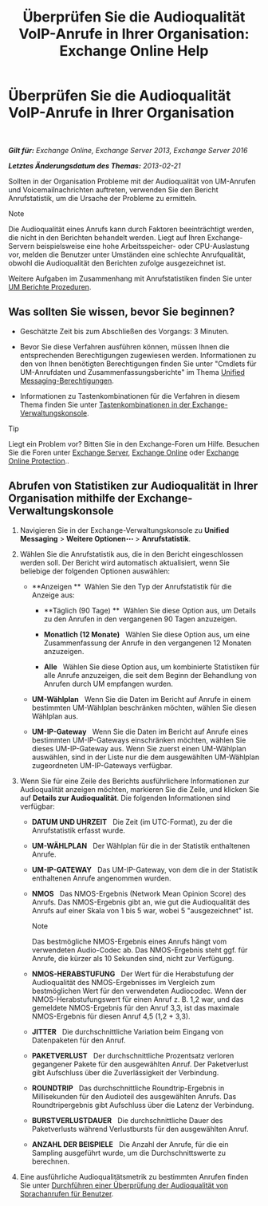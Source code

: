 ﻿---
title: 'Überprüfen Sie die Audioqualität VoIP-Anrufe in Ihrer Organisation: Exchange Online Help'
TOCTitle: Überprüfen Sie die Audioqualität VoIP-Anrufe in Ihrer Organisation
ms:assetid: 8a87694b-1678-4a01-859f-5ad3b2c73db5
ms:mtpsurl: https://technet.microsoft.com/de-de/library/JJ659069(v=EXCHG.150)
ms:contentKeyID: 50554870
ms.date: 05/23/2018
mtps_version: v=EXCHG.150
ms.translationtype: MT
---

# Überprüfen Sie die Audioqualität VoIP-Anrufe in Ihrer Organisation

 

_**Gilt für:** Exchange Online, Exchange Server 2013, Exchange Server 2016_

_**Letztes Änderungsdatum des Themas:** 2013-02-21_

Sollten in der Organisation Probleme mit der Audioqualität von UM-Anrufen und Voicemailnachrichten auftreten, verwenden Sie den Bericht Anrufstatistik, um die Ursache der Probleme zu ermitteln.


> [!NOTE]
> Die Audioqualität eines Anrufs kann durch Faktoren beeinträchtigt werden, die nicht in den Berichten behandelt werden. Liegt auf Ihren Exchange-Servern beispielsweise eine hohe Arbeitsspeicher- oder CPU-Auslastung vor, melden die Benutzer unter Umständen eine schlechte Anrufqualität, obwohl die Audioqualität den Berichten zufolge ausgezeichnet ist.



Weitere Aufgaben im Zusammenhang mit Anrufstatistiken finden Sie unter [UM Berichte Prozeduren](um-reports-procedures-exchange-2013-help.md).

## Was sollten Sie wissen, bevor Sie beginnen?

  - Geschätzte Zeit bis zum Abschließen des Vorgangs: 3 Minuten.

  - Bevor Sie diese Verfahren ausführen können, müssen Ihnen die entsprechenden Berechtigungen zugewiesen werden. Informationen zu den von Ihnen benötigten Berechtigungen finden Sie unter "Cmdlets für UM-Anrufdaten und Zusammenfassungsberichte" im Thema [Unified Messaging-Berechtigungen](unified-messaging-permissions-exchange-2013-help.md).

  - Informationen zu Tastenkombinationen für die Verfahren in diesem Thema finden Sie unter [Tastenkombinationen in der Exchange-Verwaltungskonsole](keyboard-shortcuts-in-the-exchange-admin-center-exchange-online-protection-help.md).


> [!TIP]
> Liegt ein Problem vor? Bitten Sie in den Exchange-Foren um Hilfe. Besuchen Sie die Foren unter <A href="https://go.microsoft.com/fwlink/p/?linkid=60612">Exchange Server</A>, <A href="https://go.microsoft.com/fwlink/p/?linkid=267542">Exchange Online</A> oder <A href="https://go.microsoft.com/fwlink/p/?linkid=285351">Exchange Online Protection</A>..



## Abrufen von Statistiken zur Audioqualität in Ihrer Organisation mithilfe der Exchange-Verwaltungskonsole

1.  Navigieren Sie in der Exchange-Verwaltungskonsole zu **Unified Messaging** \> **Weitere Optionen**![Weitere Optionen (Symbol)](images/JJ150550.5381819e-3b21-4873-8714-e9b956290b28(EXCHG.150).gif "Weitere Optionen (Symbol)") \> **Anrufstatistik**.

2.  Wählen Sie die Anrufstatistik aus, die in den Bericht eingeschlossen werden soll. Der Bericht wird automatisch aktualisiert, wenn Sie beliebige der folgenden Optionen auswählen:
    
      - **Anzeigen **  Wählen Sie den Typ der Anrufstatistik für die Anzeige aus:
        
          - **Täglich (90 Tage) **  Wählen Sie diese Option aus, um Details zu den Anrufen in den vergangenen 90 Tagen anzuzeigen.
        
          - **Monatlich (12 Monate)**   Wählen Sie diese Option aus, um eine Zusammenfassung der Anrufe in den vergangenen 12 Monaten anzuzeigen.
        
          - **Alle**   Wählen Sie diese Option aus, um kombinierte Statistiken für alle Anrufe anzuzeigen, die seit dem Beginn der Behandlung von Anrufen durch UM empfangen wurden.
    
      - **UM-Wählplan**   Wenn Sie die Daten im Bericht auf Anrufe in einem bestimmten UM-Wählplan beschränken möchten, wählen Sie diesen Wählplan aus.
    
      - **UM-IP-Gateway**   Wenn Sie die Daten im Bericht auf Anrufe eines bestimmten UM-IP-Gateways einschränken möchten, wählen Sie dieses UM-IP-Gateway aus. Wenn Sie zuerst einen UM-Wählplan auswählen, sind in der Liste nur die dem ausgewählten UM-Wählplan zugeordneten UM-IP-Gateways verfügbar.

3.  Wenn Sie für eine Zeile des Berichts ausführlichere Informationen zur Audioqualität anzeigen möchten, markieren Sie die Zeile, und klicken Sie auf **Details zur Audioqualität**. Die folgenden Informationen sind verfügbar:
    
      - **DATUM UND UHRZEIT**   Die Zeit (im UTC-Format), zu der die Anrufstatistik erfasst wurde.
    
      - **UM-WÄHLPLAN**   Der Wählplan für die in der Statistik enthaltenen Anrufe.
    
      - **UM-IP-GATEWAY**   Das UM-IP-Gateway, von dem die in der Statistik enthaltenen Anrufe angenommen wurden.
    
      - **NMOS**   Das NMOS-Ergebnis (Network Mean Opinion Score) des Anrufs. Das NMOS-Ergebnis gibt an, wie gut die Audioqualität des Anrufs auf einer Skala von 1 bis 5 war, wobei 5 "ausgezeichnet" ist.
        

        > [!NOTE]
        > Das bestmögliche NMOS-Ergebnis eines Anrufs hängt vom verwendeten Audio-Codec ab. Das NMOS-Ergebnis steht ggf. für Anrufe, die kürzer als 10&nbsp;Sekunden sind, nicht zur Verfügung.

    
      - **NMOS-HERABSTUFUNG**   Der Wert für die Herabstufung der Audioqualität des NMOS-Ergebnisses im Vergleich zum bestmöglichen Wert für den verwendeten Audiocodec. Wenn der NMOS-Herabstufungswert für einen Anruf z. B. 1,2 war, und das gemeldete NMOS-Ergebnis für den Anruf 3,3, ist das maximale NMOS-Ergebnis für diesen Anruf 4,5 (1,2 + 3,3).
    
      - **JITTER**   Die durchschnittliche Variation beim Eingang von Datenpaketen für den Anruf.
    
      - **PAKETVERLUST**   Der durchschnittliche Prozentsatz verloren gegangener Pakete für den ausgewählten Anruf. Der Paketverlust gibt Aufschluss über die Zuverlässigkeit der Verbindung.
    
      - **ROUNDTRIP**   Das durchschnittliche Roundtrip-Ergebnis in Millisekunden für den Audioteil des ausgewählten Anrufs. Das Roundtripergebnis gibt Aufschluss über die Latenz der Verbindung.
    
      - **BURSTVERLUSTDAUER**   Die durchschnittliche Dauer des Paketverlusts während Verlustbursts für den ausgewählten Anruf.
    
      - **ANZAHL DER BEISPIELE**   Die Anzahl der Anrufe, für die ein Sampling ausgeführt wurde, um die Durchschnittswerte zu berechnen.

4.  Eine ausführliche Audioqualitätsmetrik zu bestimmten Anrufen finden Sie unter [Durchführen einer Überprüfung der Audioqualität von Sprachanrufen für Benutzer](investigate-the-audio-quality-of-voice-calls-for-a-user-exchange-2013-help.md).

